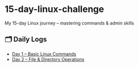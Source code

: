 # 15-day-linux-challenge
 My 15-day Linux journey – mastering commands &amp; admin skills
 ## 🗂️ Daily Logs

- [Day 1 – Basic Linux Commands](./Day1_Basics.md)
- [Day 2 – File & Directory Operations](./Day2_FileOps.md)

